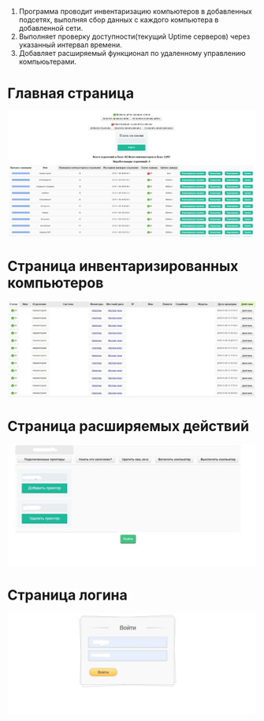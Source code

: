 1. Программа проводит инвентаризацию компьютеров в добавленных подсетях, выполняя сбор данных с каждого компьютера в добавленной сети.
2. Выполняет проверку доступности(текущий Uptime серверов) через указанный интервал времени.
3. Добавляет расширяемый функционал по удаленному управлению компьюьтерами.
# Главная страница
![alt text](/ScreensProject/1.jpg "Главная страница")
# Страница инвентаризированных компьютеров
![alt text](/ScreensProject/4.jpg "инвентаризированных компьютеров")
# Страница расширяемых действий
![alt text](/ScreensProject/2.jpg "Страница действий")
# Страница логина
![alt text](/ScreensProject/3.jpg "Страница логина")
